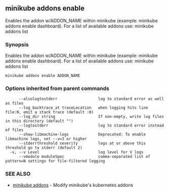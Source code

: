 ## minikube addons enable

Enables the addon w/ADDON_NAME within minikube (example: minikube addons enable dashboard). For a list of available addons use: minikube addons list 

### Synopsis


Enables the addon w/ADDON_NAME within minikube (example: minikube addons enable dashboard). For a list of available addons use: minikube addons list 

```
minikube addons enable ADDON_NAME
```

### Options inherited from parent commands

```
      --alsologtostderr                  log to standard error as well as files
      --log_backtrace_at traceLocation   when logging hits line file:N, emit a stack trace (default :0)
      --log_dir string                   If non-empty, write log files in this directory (default "")
      --logtostderr                      log to standard error instead of files
      --show-libmachine-logs             Deprecated: To enable libmachine logs, set --v=3 or higher
      --stderrthreshold severity         logs at or above this threshold go to stderr (default 2)
  -v, --v Level                          log level for V logs
      --vmodule moduleSpec               comma-separated list of pattern=N settings for file-filtered logging
```

### SEE ALSO
* [minikube addons](minikube_addons.md)	 - Modify minikube's kubernetes addons

